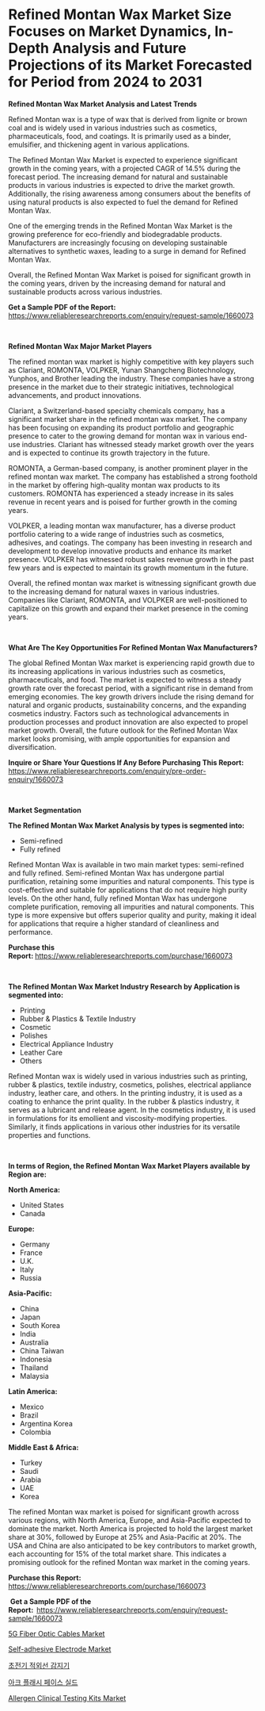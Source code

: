 <p><h1>Refined Montan Wax Market Size Focuses on Market Dynamics, In-Depth Analysis and Future Projections of its Market Forecasted for Period from 2024 to 2031</h1></p><p><strong>Refined Montan Wax Market Analysis and Latest Trends</strong></p>
<p><p>Refined Montan wax is a type of wax that is derived from lignite or brown coal and is widely used in various industries such as cosmetics, pharmaceuticals, food, and coatings. It is primarily used as a binder, emulsifier, and thickening agent in various applications.</p><p>The Refined Montan Wax Market is expected to experience significant growth in the coming years, with a projected CAGR of 14.5% during the forecast period. The increasing demand for natural and sustainable products in various industries is expected to drive the market growth. Additionally, the rising awareness among consumers about the benefits of using natural products is also expected to fuel the demand for Refined Montan Wax.</p><p>One of the emerging trends in the Refined Montan Wax Market is the growing preference for eco-friendly and biodegradable products. Manufacturers are increasingly focusing on developing sustainable alternatives to synthetic waxes, leading to a surge in demand for Refined Montan Wax.</p><p>Overall, the Refined Montan Wax Market is poised for significant growth in the coming years, driven by the increasing demand for natural and sustainable products across various industries.</p></p>
<p><strong>Get a Sample PDF of the Report:&nbsp;</strong> <a href="https://www.reliableresearchreports.com/enquiry/request-sample/1660073">https://www.reliableresearchreports.com/enquiry/request-sample/1660073</a></p>
<p>&nbsp;</p>
<p><strong>Refined Montan Wax Major Market Players</strong></p>
<p><p>The refined montan wax market is highly competitive with key players such as Clariant, ROMONTA, VOLPKER, Yunan Shangcheng Biotechnology, Yunphos, and Brother leading the industry. These companies have a strong presence in the market due to their strategic initiatives, technological advancements, and product innovations.</p><p>Clariant, a Switzerland-based specialty chemicals company, has a significant market share in the refined montan wax market. The company has been focusing on expanding its product portfolio and geographic presence to cater to the growing demand for montan wax in various end-use industries. Clariant has witnessed steady market growth over the years and is expected to continue its growth trajectory in the future.</p><p>ROMONTA, a German-based company, is another prominent player in the refined montan wax market. The company has established a strong foothold in the market by offering high-quality montan wax products to its customers. ROMONTA has experienced a steady increase in its sales revenue in recent years and is poised for further growth in the coming years.</p><p>VOLPKER, a leading montan wax manufacturer, has a diverse product portfolio catering to a wide range of industries such as cosmetics, adhesives, and coatings. The company has been investing in research and development to develop innovative products and enhance its market presence. VOLPKER has witnessed robust sales revenue growth in the past few years and is expected to maintain its growth momentum in the future.</p><p>Overall, the refined montan wax market is witnessing significant growth due to the increasing demand for natural waxes in various industries. Companies like Clariant, ROMONTA, and VOLPKER are well-positioned to capitalize on this growth and expand their market presence in the coming years.</p></p>
<p>&nbsp;</p>
<p><strong>What Are The Key Opportunities For Refined Montan Wax Manufacturers?</strong></p>
<p><p>The global Refined Montan Wax market is experiencing rapid growth due to its increasing applications in various industries such as cosmetics, pharmaceuticals, and food. The market is expected to witness a steady growth rate over the forecast period, with a significant rise in demand from emerging economies. The key growth drivers include the rising demand for natural and organic products, sustainability concerns, and the expanding cosmetics industry. Factors such as technological advancements in production processes and product innovation are also expected to propel market growth. Overall, the future outlook for the Refined Montan Wax market looks promising, with ample opportunities for expansion and diversification.</p></p>
<p><strong>Inquire or Share Your Questions If Any Before Purchasing This Report:</strong> <a href="https://www.reliableresearchreports.com/enquiry/pre-order-enquiry/1660073">https://www.reliableresearchreports.com/enquiry/pre-order-enquiry/1660073</a></p>
<p>&nbsp;</p>
<p><strong>Market Segmentation</strong></p>
<p><strong>The Refined Montan Wax Market Analysis by types is segmented into:</strong></p>
<p><ul><li>Semi-refined</li><li>Fully refined</li></ul></p>
<p><p>Refined Montan Wax is available in two main market types: semi-refined and fully refined. Semi-refined Montan Wax has undergone partial purification, retaining some impurities and natural components. This type is cost-effective and suitable for applications that do not require high purity levels. On the other hand, fully refined Montan Wax has undergone complete purification, removing all impurities and natural components. This type is more expensive but offers superior quality and purity, making it ideal for applications that require a higher standard of cleanliness and performance.</p></p>
<p><strong>Purchase this Report:&nbsp;</strong><a href="https://www.reliableresearchreports.com/purchase/1660073">https://www.reliableresearchreports.com/purchase/1660073</a></p>
<p>&nbsp;</p>
<p><strong>The Refined Montan Wax Market Industry Research by Application is segmented into:</strong></p>
<p><ul><li>Printing</li><li>Rubber & Plastics & Textile Industry</li><li>Cosmetic</li><li>Polishes</li><li>Electrical Appliance Industry</li><li>Leather Care</li><li>Others</li></ul></p>
<p><p>Refined Montan wax is widely used in various industries such as printing, rubber & plastics, textile industry, cosmetics, polishes, electrical appliance industry, leather care, and others. In the printing industry, it is used as a coating to enhance the print quality. In the rubber & plastics industry, it serves as a lubricant and release agent. In the cosmetics industry, it is used in formulations for its emollient and viscosity-modifying properties. Similarly, it finds applications in various other industries for its versatile properties and functions.</p></p>
<p>&nbsp;</p>
<p><strong>In terms of Region, the Refined Montan Wax Market Players available by Region are:</strong></p>
<p>
    <p> <strong> North America: </strong>
        <ul>
            <li>United States</li>
            <li>Canada</li>
        </ul>
        </p> 
    <p> <strong> Europe: </strong>
        <ul>
            <li>Germany</li>
            <li>France</li>
            <li>U.K.</li>
            <li>Italy</li>
            <li>Russia</li>
        </ul>
        </p> 
    <p> <strong> Asia-Pacific: </strong>
        <ul>
            <li>China</li>
            <li>Japan</li>
            <li>South Korea</li>
            <li>India</li>
            <li>Australia</li>
            <li>China Taiwan</li>
            <li>Indonesia</li>
            <li>Thailand</li>
            <li>Malaysia</li>
        </ul>
        </p> 
    <p> <strong> Latin America: </strong>
        <ul>
            <li>Mexico</li>
            <li>Brazil</li>
            <li>Argentina Korea</li>
            <li>Colombia</li>
        </ul>
        </p> 
    <p> <strong> Middle East & Africa: </strong>
        <ul>
            <li>Turkey</li>
            <li>Saudi</li>
            <li>Arabia</li>
            <li>UAE</li>
            <li>Korea</li>
        </ul>
    </p>
    </p>
<p><p>The refined Montan wax market is poised for significant growth across various regions, with North America, Europe, and Asia-Pacific expected to dominate the market. North America is projected to hold the largest market share at 30%, followed by Europe at 25% and Asia-Pacific at 20%. The USA and China are also anticipated to be key contributors to market growth, each accounting for 15% of the total market share. This indicates a promising outlook for the refined Montan wax market in the coming years.</p></p>
<p><strong>Purchase this Report: </strong><a href="https://www.reliableresearchreports.com/purchase/1660073">https://www.reliableresearchreports.com/purchase/1660073</a></p>
<p>&nbsp;<strong>Get a Sample PDF of the Report:&nbsp;&nbsp;</strong><a href="https://www.reliableresearchreports.com/enquiry/request-sample/1660073">https://www.reliableresearchreports.com/enquiry/request-sample/1660073</a></p>
<p><strong></strong></p>
<p><p><a href="https://view.publitas.com/reportprime-1/5g-fiber-optic-cables-market-size-global-industry-overview-market-segmentation-and-forecast-2024-to-2031/">5G Fiber Optic Cables Market</a></p><p><a href="https://copper-carbon-84f.notion.site/Self-adhesive-Electrode-Market-Insights-Market-Players-and-Forecast-Till-2031-95a9e43b01d64757b0e9a6670e226940">Self-adhesive Electrode Market</a></p><p><a href="https://medium.com/@kenza.eliraki/%ED%94%BC%EB%A1%9C%EC%A0%84%EA%B8%B0-%EC%A0%81%EC%99%B8%EC%84%A0-%EA%B0%90%EC%A7%80%EA%B8%B0-%EC%8B%9C%EC%9E%A5-%EB%B3%B4%EA%B3%A0%EC%84%9C%EB%8A%94-%EC%9D%B4-%EC%8B%9C%EC%9E%A5%EC%9D%98-%EC%B5%9C%EC%8B%A0-%ED%8A%B8%EB%A0%8C%EB%93%9C%EC%99%80-%EC%84%B1%EC%9E%A5-%EA%B8%B0%ED%9A%8C%EB%A5%BC-%EB%B3%B4%EC%97%AC%EC%A4%8D%EB%8B%88%EB%8B%A4-bdfedabb4894">초전기 적외선 감지기</a></p><p><a href="https://medium.com/@cliftonfisher9067/%EC%95%84%ED%81%AC-%ED%94%8C%EB%9E%98%EC%8B%9C-%EC%96%BC%EA%B5%B4-%EB%B0%A9%ED%8C%A8-%EC%8B%9C%EC%9E%A5-%EC%9C%A0%ED%98%95-%EC%9D%91%EC%9A%A9-%EB%B0%8F-%EC%A7%80%EB%A6%AC%EC%97%90-%EB%8C%80%ED%95%9C-%ED%8F%AC%EA%B4%84%EC%A0%81-%ED%8F%89%EA%B0%80-b1241686f208">아크 플래시 페이스 실드</a></p><p><a href="https://cedar-agate-3da.notion.site/Allergen-Clinical-Testing-Kits-Market-Size-Share-Trends-Analysis-Report-By-Application-Regional--3b37b59b5abf49e5bc4d0c8ce2145cbc">Allergen Clinical Testing Kits Market</a></p></p>